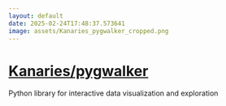 ```yaml
---
layout: default
date: 2025-02-24T17:48:37.573641
image: assets/Kanaries_pygwalker_cropped.png
---
```


# [Kanaries/pygwalker](https://github.com/Kanaries/pygwalker)

Python library for interactive data visualization and exploration
